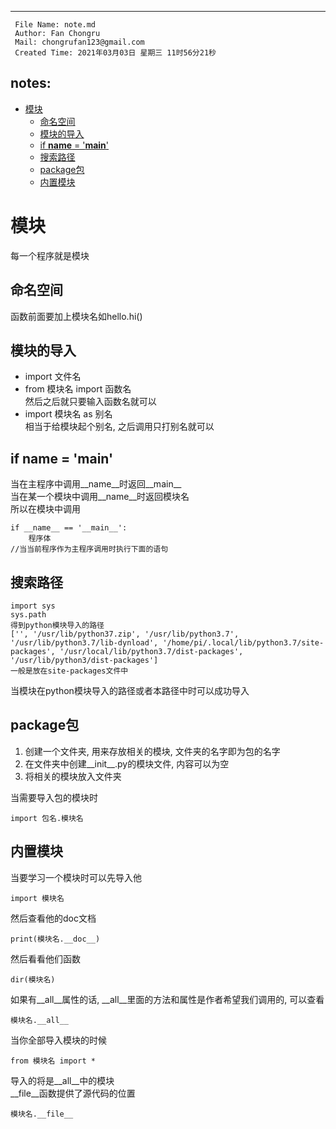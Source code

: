 ---------------------------------------------------------------------------
	 File Name: note.md
	 Author: Fan Chongru
	 Mail: chongrufan123@gmail.com
	 Created Time: 2021年03月03日 星期三 11时56分21秒
   notes: 
 --------------------------------------------------------------------------

<!-- vim-markdown-toc Marked -->

* [模块](#模块)
    * [命名空间](#命名空间)
    * [模块的导入](#模块的导入)
    * [if __name__ = '__main__'](#if-__name__-=-'__main__')
    * [搜索路径](#搜索路径)
    * [package包](#package包)
    * [内置模块](#内置模块)

<!-- vim-markdown-toc -->
# 模块
每一个程序就是模块

## 命名空间
函数前面要加上模块名如hello.hi()

## 模块的导入
-   import 文件名
-   from 模块名 import 函数名  
    然后之后就只要输入函数名就可以
-   import 模块名 as 别名  
    相当于给模块起个别名, 之后调用只打别名就可以

## if __name__ = '__main__'
当在主程序中调用__name__时返回__main__  
当在某一个模块中调用__name__时返回模块名  
所以在模块中调用
```
if __name__ == '__main__':
    程序体
//当当前程序作为主程序调用时执行下面的语句
```

## 搜索路径
```
import sys
sys.path
得到python模块导入的路径
['', '/usr/lib/python37.zip', '/usr/lib/python3.7', '/usr/lib/python3.7/lib-dynload', '/home/pi/.local/lib/python3.7/site-packages', '/usr/local/lib/python3.7/dist-packages', '/usr/lib/python3/dist-packages']
一般是放在site-packages文件中
```
当模块在python模块导入的路径或者本路径中时可以成功导入

## package包
1.  创建一个文件夹, 用来存放相关的模块, 文件夹的名字即为包的名字
2.  在文件夹中创建__init__.py的模块文件, 内容可以为空
3.  将相关的模块放入文件夹

当需要导入包的模块时
```
import 包名.模块名
```

## 内置模块
当要学习一个模块时可以先导入他
```
import 模块名
```
然后查看他的doc文档
```
print(模块名.__doc__)
```
然后看看他们函数
```
dir(模块名)
```
如果有__all__属性的话, __all__里面的方法和属性是作者希望我们调用的, 可以查看
```
模块名.__all__
```
当你全部导入模块的时候
```
from 模块名 import *
```
导入的将是__all__中的模块  
__file__函数提供了源代码的位置
```
模块名.__file__
```


